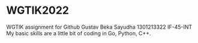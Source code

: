 # WGTIK2022
WGTIK assignment for Github
Gustav Beka Sayudha 1301213322 IF-45-INT
My basic skills are a little bit of coding in Go, Python, C++.
